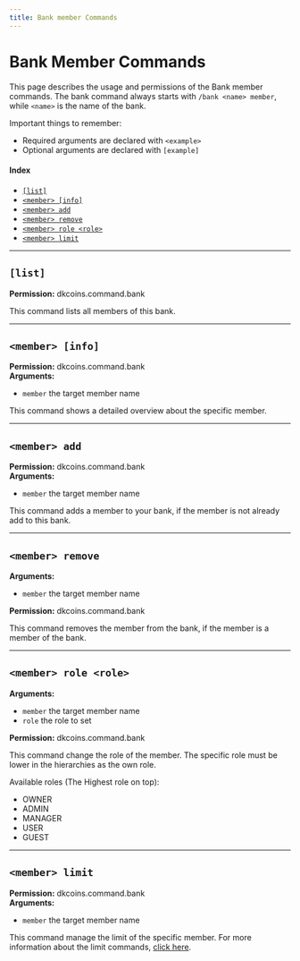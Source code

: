 ```yaml
---
title: Bank member Commands
---
```


# Bank Member Commands

This page describes the usage and permissions of the Bank member commands. The bank command always
starts with `/bank <name> member`, while `<name>` is the name of the bank.

Important things to remember:

* Required arguments are declared with ```<example>```
* Optional arguments are declared with ```[example]```

#### Index

* [```[list]```](#list)
* [```<member> [info]```](#member-info)
* [```<member> add```](#member-add)
* [```<member> remove```](#member-remove)
* [```<member> role <role>```](#member-role-role)
* [```<member> limit```](#member-limit)


***

## **```[list]```**

**Permission:** dkcoins.command.bank<br/>

This command lists all members of this bank.

***

## **```<member> [info]```**

**Permission:** dkcoins.command.bank<br/>
**Arguments:**
* `member` the target member name

This command shows a detailed overview about the specific member.

***

## **```<member> add```**

**Permission:** dkcoins.command.bank<br/>
**Arguments:**
* `member` the target member name

This command adds a member to your bank, if the member is not already add to this bank.

***

## **```<member> remove```**
**Arguments:**
* `member` the target member name

**Permission:** dkcoins.command.bank<br/>

This command removes the member from the bank, if the member is a member of the bank.

***

## **```<member> role <role>```**
**Arguments:**
* `member` the target member name
* `role` the role to set

**Permission:** dkcoins.command.bank<br/>

This command change the role of the member. The specific role must be lower in the hierarchies as the own role.

Available roles (The Highest role on top):
* OWNER
* ADMIN
* MANAGER
* USER
* GUEST

***

## **```<member> limit```**

**Permission:** dkcoins.command.bank<br/>
**Arguments:**
* `member` the target member name

This command manage the limit of the specific member.
For more information about the limit commands, [click here](bank-limit-commands.md).